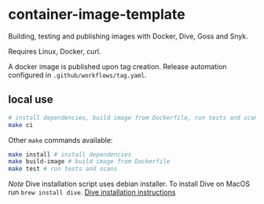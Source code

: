 # container-image-template

Building, testing and publishing images with Docker, Dive, Goss and Snyk.

Requires Linux, Docker, curl.

A docker image is published upon tag creation.  Release automation configured in `.github/workflows/tag.yaml`.

## local use

```bash
# install dependencies, build image from Dockerfile, run tests and scans
make ci

```

Other `make` commands available:

```bash
make install # install dependencies
make build-image # build image from Dockerfile
make test # run tests and scans

```

*Note* Dive installation script uses debian installer.  To install Dive on MacOS run `brew install dive`.  [Dive installation instructions](https://github.com/wagoodman/dive#installation
)
